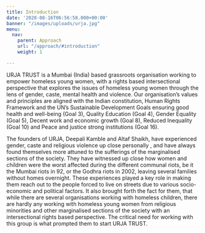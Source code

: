 ```yaml
---
title: Introduction
date: '2020-08-16T06:56:58.000+00:00'
banner: "/images/uploads/urja.jpg"
menu:
  nav:
    parent: Approach
    url: "/approach/#introduction"
    weight: 1

---
```

URJA TRUST is a Mumbai (India) based grassroots organisation working to empower
homeless young women, with a rights based intersectional perspective that explores
the issues of homeless young women through the lens of gender, caste, mental health
and violence. Our organisation’s values and principles are aligned with the Indian
constitution, Human Rights Framework and the  UN’s Sustainable Development Goals
ensuring good health and well-being (Goal 3), Quality Education (Goal 4), Gender
Equality (Goal 5), Decent work and economic growth (Goal 8), Reduced Inequality
(Goal 10) and Peace and justice strong institutions (Goal 16).


The founders of URJA, Deepali Kamble and Altaf Shaikh, have experienced gender,
caste and religious violence up close personally , and have always found themselves
more attuned to the sufferings of the marginalised sections of the society. They
have witnessed up close how women and children were the worst affected during the
different communal riots, be it the Mumbai riots in 92, or the Godhra riots in 2002,
leaving several families without homes overnight. These experiences played a key
role in making them reach out to the people forced to live on streets due to various
socio- economic and political factors. It also brought forth the fact for them,
that while there are several organisations working with homeless children, there
are hardly any working with homeless young women from religious minorities and other
marginalised sections of the society  with an intersectional rights based perspective.
The critical need for working with this group is what prompted them to start URJA
TRUST.